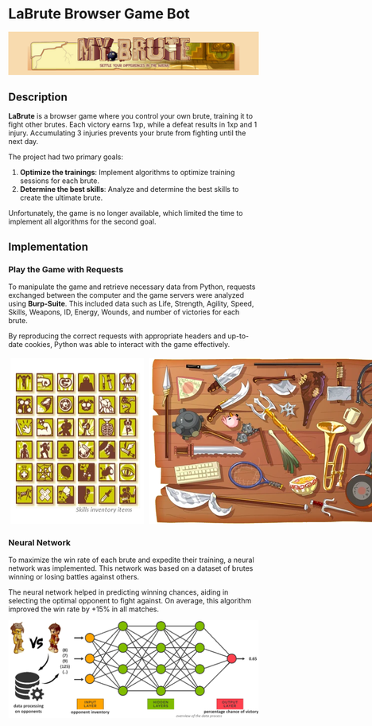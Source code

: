 # LaBrute Browser Game Bot

![Inventory](images/labrute_header.png)

## Description

**LaBrute** is a browser game where you control your own brute, training it to fight other brutes. Each victory earns 1xp, while a defeat results in 1xp and 1 injury. Accumulating 3 injuries prevents your brute from fighting until the next day.

The project had two primary goals:
1. **Optimize the trainings**: Implement algorithms to optimize training sessions for each brute.
2. **Determine the best skills**: Analyze and determine the best skills to create the ultimate brute.

Unfortunately, the game is no longer available, which limited the time to implement all algorithms for the second goal.

## Implementation

### Play the Game with Requests

To manipulate the game and retrieve necessary data from Python, requests exchanged between the computer and the game servers were analyzed using **Burp-Suite**. This included data such as Life, Strength, Agility, Speed, Skills, Weapons, ID, Energy, Wounds, and number of victories for each brute.

By reproducing the correct requests with appropriate headers and up-to-date cookies, Python was able to interact with the game effectively.

<div style="display: flex;">
    <img src="images/inventory.png" alt="Image 1" style="flex: 50%; padding: 5px;">
    <img src="images/inventory2.png" alt="Image 2" style="flex: 50%; padding: 5px;">
</div>

### Neural Network

To maximize the win rate of each brute and expedite their training, a neural network was implemented. This network was based on a dataset of brutes winning or losing battles against others.

The neural network helped in predicting winning chances, aiding in selecting the optimal opponent to fight against. On average, this algorithm improved the win rate by +15% in all matches.

![Neural Network](images/neural_network2.png)